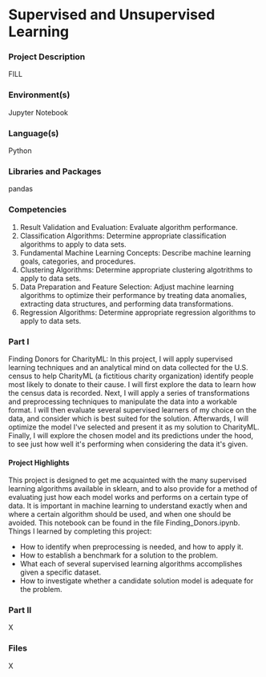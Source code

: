 # Supervised and Unsupervised Learning
### Project Description
FILL
### Environment(s)
Jupyter Notebook
### Language(s)
Python
### Libraries and Packages
pandas
### Competencies
1. Result Validation and Evaluation: Evaluate algorithm performance.
2. Classification Algorithms: Determine appropriate classification algorithms to apply to data sets.
3. Fundamental Machine Learning Concepts: Describe machine learning goals, categories, and procedures.
4. Clustering Algorithms: Determine appropriate clustering algotrithms to apply to data sets.
5. Data Preparation and Feature Selection: Adjust machine learning algorithms to optimize their performance by treating data anomalies, extracting data structures, and performing data transformations.
6. Regression Algorithms: Determine appropriate regression algorithms to apply to data sets.
### Part I
Finding Donors for CharityML: In this project, I will apply supervised learning techniques and an analytical mind on data collected for the U.S. census to help CharityML (a fictitious charity organization) identify people most likely to donate to their cause. I will first explore the data to learn how the census data is recorded. Next, I will apply a series of transformations and preprocessing techniques to manipulate the data into a workable format. I will then evaluate several supervised learners of my choice on the data, and consider which is best suited for the solution. Afterwards, I will optimize the model I've selected and present it as my solution to CharityML. Finally, I will explore the chosen model and its predictions under the hood, to see just how well it's performing when considering the data it's given.
#### Project Highlights
This project is designed to get me acquainted with the many supervised learning algorithms available in sklearn, and to also provide for a method of evaluating just how each model works and performs on a certain type of data. It is important in machine learning to understand exactly when and where a certain algorithm should be used, and when one should be avoided. This notebook can be found in the file Finding_Donors.ipynb.  
Things I learned by completing this project:
- How to identify when preprocessing is needed, and how to apply it.
- How to establish a benchmark for a solution to the problem.
- What each of several supervised learning algorithms accomplishes given a specific dataset.
- How to investigate whether a candidate solution model is adequate for the problem.
### Part II
X
### Files
X
